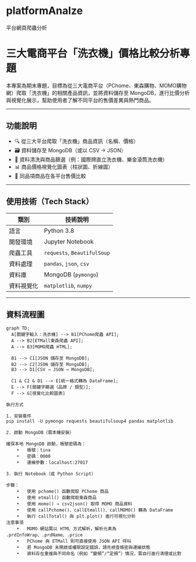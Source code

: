 # platformAnalze
平台網頁爬蟲分析

#  三大電商平台「洗衣機」價格比較分析專題

本專案為期末專題，目標為從三大電商平台（PChome、東森購物、MOMO購物網）爬取「洗衣機」的相關產品資訊，並將資料儲存至 MongoDB，進行比價分析與視覺化展示，幫助使用者了解不同平台的售價差異與熱門商品。

---

##  功能說明

- 🔍 從三大平台爬取「洗衣機」商品資訊（名稱、價格）
- 🗃️ 資料儲存至 MongoDB（或以 CSV → JSON）
- 🧾 資料清洗與商品篩選（例：國際牌直立洗衣機、樂金滾筒洗衣機）
- 📊 商品價格視覺化圖表（柱狀圖、折線圖）
- 🔁 同品項商品在各平台售價比較

---

##  使用技術（Tech Stack）

| 類別        | 技術說明                     |
|-------------|------------------------------|
| 語言        | Python 3.8                   |
| 開發環境    | Jupyter Notebook             |
| 爬蟲工具    | `requests`, `BeautifulSoup` |
| 資料處理    | `pandas`, `json`, `csv`     |
| 資料庫      | MongoDB (`pymongo`)          |
| 資料視覺化  | `matplotlib`, `numpy`        |

---

##  資料流程圖

```mermaid
graph TD;
  A[關鍵字輸入：洗衣機] --> B1[PChome爬蟲 API];
  A --> B2[ETMall東森爬蟲 API];
  A --> B3[MOMO爬蟲 HTML];

  B1 --> C1[JSON 儲存至 MongoDB];
  B2 --> C2[JSON 儲存至 MongoDB];
  B3 --> D1[CSV → JSON → MongoDB];

  C1 & C2 & D1 --> E[統一格式轉為 DataFrame];
  E --> F[關鍵字篩選（品牌 / 類型）];
  F --> G[視覺化比較圖表]

執行方式

1. 安裝套件
pip install -U pymongo requests beautifulsoup4 pandas matplotlib

2. 啟動 MongoDB（需本機安裝）

確保本地 MongoDB 啟動，帳號密碼為：
	•	帳號：tina
	•	密碼：0000
	•	連線參數：localhost:27017

3. 執行 Notebook（或 Python Script）

步驟：
	•	使用 pchome() 函數爬取 PChome 商品
	•	使用 etmall() 函數爬取東森商品
	•	使用 momo() → csv2json() 取得 MOMO 商品資料
	•	使用 callPchome()、callEtmall()、callMOMO() 轉為 DataFrame
	•	執行 callTotal() 與 plt.plot() 進行可視化分析
注意事項
	•	MOMO 網站需以 HTML 方式解析，解析元素為 .prdInfoWrap、.prdName、.price
	•	PChome 與 ETMall 則可直接使用 JSON API 呼叫
	•	若 MongoDB 未開啟或權限設定錯誤，請先檢查帳密與連線狀態
	•	資料存在重複與不同命名（例如 “變頻”/“定頻”）情況，需自行進行清理或比對
